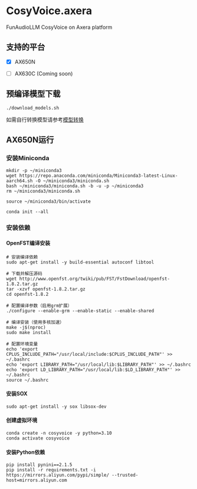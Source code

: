 # CosyVoice.axera
FunAudioLLM CosyVoice on Axera platform


## 支持的平台

- [x] AX650N
- [ ] AX630C (Coming soon)


## 预编译模型下载

```
./download_models.sh
```

如需自行转换模型请参考[模型转换](/model_convert/README.md)


## AX650N运行

### 安装Miniconda

```
mkdir -p ~/miniconda3
wget https://repo.anaconda.com/miniconda/Miniconda3-latest-Linux-aarch64.sh -O ~/miniconda3/miniconda.sh
bash ~/miniconda3/miniconda.sh -b -u -p ~/miniconda3
rm ~/miniconda3/miniconda.sh

source ~/miniconda3/bin/activate

conda init --all
```

### 安装依赖

#### OpenFST编译安装
```
# 安装编译依赖
sudo apt-get install -y build-essential autoconf libtool

# 下载并解压源码
wget http://www.openfst.org/twiki/pub/FST/FstDownload/openfst-1.8.2.tar.gz
tar -xzvf openfst-1.8.2.tar.gz
cd openfst-1.8.2

# 配置编译参数（启用grm扩展）
./configure --enable-grm --enable-static --enable-shared

# 编译安装（使用多核加速）
make -j$(nproc)
sudo make install

# 配置环境变量
echo 'export CPLUS_INCLUDE_PATH="/usr/local/include:$CPLUS_INCLUDE_PATH"' >> ~/.bashrc
echo 'export LIBRARY_PATH="/usr/local/lib:$LIBRARY_PATH"' >> ~/.bashrc
echo 'export LD_LIBRARY_PATH="/usr/local/lib:$LD_LIBRARY_PATH"' >> ~/.bashrc
source ~/.bashrc

```

#### 安装SOX

```
sudo apt-get install -y sox libsox-dev
```


#### 创建虚拟环境

```
conda create -n cosyvoice -y python=3.10
conda activate cosyvoice
```

#### 安装Python依赖

```
pip install pynini==2.1.5
pip install -r requirements.txt -i https://mirrors.aliyun.com/pypi/simple/ --trusted-host=mirrors.aliyun.com
```

